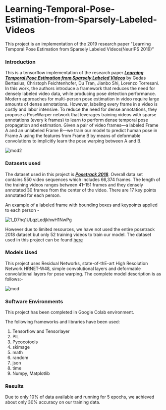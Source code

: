 # Learning-Temporal-Pose-Estimation-from-Sparsely-Labeled-Videos
This project is an implementation of the 2019 research paper "Learning Temporal Pose Estimation from Sparsely Labeled Videos(NeurIPS 2019)"

### Introduction
This is a tensorflow implementation of the research paper [***Learning Temporal Pose Estimation from Sparsely Labeled Videos***](https://arxiv.org/abs/1906.04016) by Gedas Bertasius, Christoph Feichtenhofer, Du Tran, Jianbo Shi, Lorenzo Torresani. In this work, the authors introduce a framework that reduces the need for densely labeled video data, while producing pose detection performance. Modern approaches for multi-person pose estimation in video require large amounts of dense annotations. However, labeling every frame in a video is costly and labor intensive. To reduce the need for dense annotations, they propose a PoseWarper network that leverages training videos with sparse annotations (every k frames) to learn to perform dense temporal pose propagation and estimation. Given a pair of video frames—a labeled Frame A and an unlabeled Frame B—we train our model to predict human pose in Frame A using the features from Frame B by means of deformable convolutions to implicitly learn the pose warping between A and B.  

![mod2](https://user-images.githubusercontent.com/45999827/82759724-c62f3480-9e0c-11ea-97b0-19627f172f6c.JPG)

### Datasets used
The dataset used in this project is [***Posetrack 2018***](https://posetrack.net/users/download.php). Overall data set contains 550 video sequences which includes 66,374 frames. The length of the training videos ranges between 41–151 frames and they densely annotated 30 frames from the center of the video. There are 17 key points annotated for each person. 

An example of a labeled frame with bounding boxes and keypoints applied to each person -

![1_D7hq1ULqzLedjkhwH1NwPg](https://user-images.githubusercontent.com/45999827/82748359-ca346580-9dbe-11ea-9162-6543508b1e01.jpeg)

However due to limited resources, we have not used the entire posetrack 2018 dataset but only 52 training videos to train our model. The  dataset used in this project can be found [here](https://drive.google.com/drive/folders/1CFvc1NeO3Un9aE1tf5GL4TAaifrlR2nv?usp=sharing)

### Models Used
This project uses Residual Networks, state-of-thE-art High Resolution Network HRNET-W48, simple convolutional layers and deformable convolutional layers for pose warping. The complete model description is as follows:-

![mod](https://user-images.githubusercontent.com/45999827/82759634-499c5600-9e0c-11ea-9e0d-60a89f078036.JPG)

### Software Environments
This project has been completed in Google Colab environment. 

The following frameworks and libraries have been used:
1. Tensorflow and Tensorlayer
2. PIL
3. Pycocotools
4. skimage
5. math
6. random
7. json
8. time
9. Numpy, Matplotlib

### Results

Due to only 10% of data available and running for 5 epochs, we achieved about only 30% accuracy on our training data.


